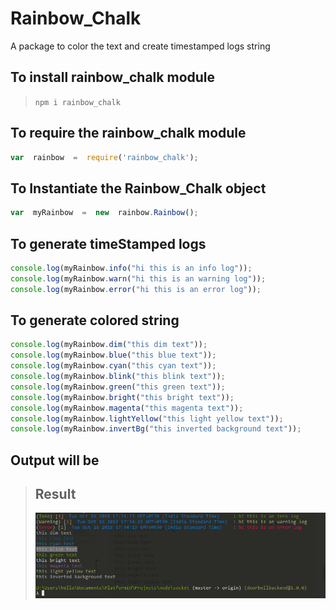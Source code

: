 # **Rainbow_Chalk**

 A package to color the text and create timestamped logs string

## To install rainbow_chalk module

> `npm i rainbow_chalk`

## To require the rainbow_chalk module

``` javascript
var  rainbow  =  require('rainbow_chalk');
```

## To Instantiate the Rainbow_Chalk object

``` javascript
var  myRainbow  =  new  rainbow.Rainbow();
```

## To generate timeStamped logs

``` javascript
console.log(myRainbow.info("hi this is an info log"));
console.log(myRainbow.warn("hi this is an warning log"));
console.log(myRainbow.error("hi this is an error log"));
```

## To generate colored string

``` javascript
console.log(myRainbow.dim("this dim text"));
console.log(myRainbow.blue("this blue text"));
console.log(myRainbow.cyan("this cyan text"));
console.log(myRainbow.blink("this blink text"));
console.log(myRainbow.green("this green text"));
console.log(myRainbow.bright("this bright text"));
console.log(myRainbow.magenta("this magenta text"));
console.log(myRainbow.lightYellow("this light yellow text"));
console.log(myRainbow.invertBg("this inverted background text"));
```

## **Output will be**

> ## **Result**
>![result](./rainbow_chalk.png)